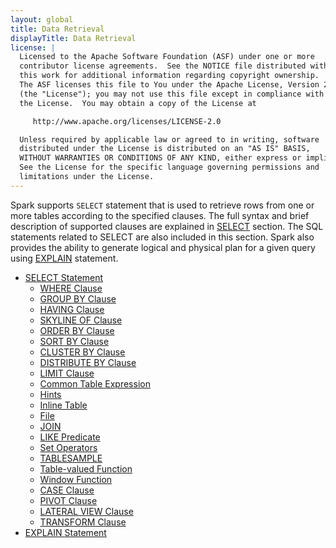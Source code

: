 ```yaml
---
layout: global
title: Data Retrieval
displayTitle: Data Retrieval
license: |
  Licensed to the Apache Software Foundation (ASF) under one or more
  contributor license agreements.  See the NOTICE file distributed with
  this work for additional information regarding copyright ownership.
  The ASF licenses this file to You under the Apache License, Version 2.0
  (the "License"); you may not use this file except in compliance with
  the License.  You may obtain a copy of the License at

     http://www.apache.org/licenses/LICENSE-2.0

  Unless required by applicable law or agreed to in writing, software
  distributed under the License is distributed on an "AS IS" BASIS,
  WITHOUT WARRANTIES OR CONDITIONS OF ANY KIND, either express or implied.
  See the License for the specific language governing permissions and
  limitations under the License.
---
```


Spark supports <code>SELECT</code> statement that is used to retrieve rows
from one or more tables according to the specified clauses. The full syntax
and brief description of supported clauses are explained in
[SELECT](sql-ref-syntax-qry-select.html) section. The SQL statements related
to SELECT are also included in this section. Spark also provides the
ability to generate logical and physical plan for a given query using
[EXPLAIN](sql-ref-syntax-qry-explain.html) statement.

* [SELECT Statement](sql-ref-syntax-qry-select.html)
  * [WHERE Clause](sql-ref-syntax-qry-select-where.html)
  * [GROUP BY Clause](sql-ref-syntax-qry-select-groupby.html)
  * [HAVING Clause](sql-ref-syntax-qry-select-having.html)
  * [SKYLINE OF Clause](sql-ref-syntax-qry-select-skylineof.html)
  * [ORDER BY Clause](sql-ref-syntax-qry-select-orderby.html)
  * [SORT BY Clause](sql-ref-syntax-qry-select-sortby.html)
  * [CLUSTER BY Clause](sql-ref-syntax-qry-select-clusterby.html)
  * [DISTRIBUTE BY Clause](sql-ref-syntax-qry-select-distribute-by.html)
  * [LIMIT Clause](sql-ref-syntax-qry-select-limit.html)
  * [Common Table Expression](sql-ref-syntax-qry-select-cte.html)
  * [Hints](sql-ref-syntax-qry-select-hints.html)
  * [Inline Table](sql-ref-syntax-qry-select-inline-table.html)
  * [File](sql-ref-syntax-qry-select-file.html)
  * [JOIN](sql-ref-syntax-qry-select-join.html)
  * [LIKE Predicate](sql-ref-syntax-qry-select-like.html)
  * [Set Operators](sql-ref-syntax-qry-select-setops.html)
  * [TABLESAMPLE](sql-ref-syntax-qry-select-sampling.html)
  * [Table-valued Function](sql-ref-syntax-qry-select-tvf.html)
  * [Window Function](sql-ref-syntax-qry-select-window.html)
  * [CASE Clause](sql-ref-syntax-qry-select-case.html)
  * [PIVOT Clause](sql-ref-syntax-qry-select-pivot.html)
  * [LATERAL VIEW Clause](sql-ref-syntax-qry-select-lateral-view.html)
  * [TRANSFORM Clause](sql-ref-syntax-qry-select-transform.html)
* [EXPLAIN Statement](sql-ref-syntax-qry-explain.html)
